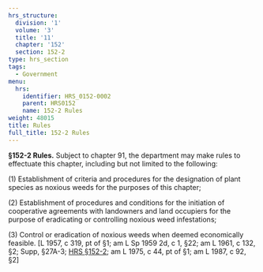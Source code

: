 ```yaml
---
hrs_structure:
  division: '1'
  volume: '3'
  title: '11'
  chapter: '152'
  section: 152-2
type: hrs_section
tags:
  - Government
menu:
  hrs:
    identifier: HRS_0152-0002
    parent: HRS0152
    name: 152-2 Rules
weight: 48015
title: Rules
full_title: 152-2 Rules
---
```

**§152-2 Rules.** Subject to chapter 91, the department may make rules to effectuate this chapter, including but not limited to the following:

(1) Establishment of criteria and procedures for the designation of plant species as noxious weeds for the purposes of this chapter;

(2) Establishment of procedures and conditions for the initiation of cooperative agreements with landowners and land occupiers for the purpose of eradicating or controlling noxious weed infestations;

(3) Control or eradication of noxious weeds when deemed economically feasible. [L 1957, c 319, pt of §1; am L Sp 1959 2d, c 1, §22; am L 1961, c 132, §2; Supp, §27A-3; [HRS §152-2](/title-11/chapter-152/section-152-2/); am L 1975, c 44, pt of §1; am L 1987, c 92, §2]
